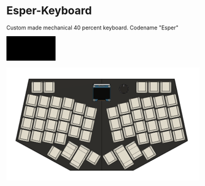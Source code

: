 # Esper-Keyboard
Custom made mechanical 40 percent keyboard. Codename "Esper"

![Esper_FWD](https://github.com/trentslutzky/Esper-Keyboard/blob/main/graphics/esper/esper_fwd.gif)

![Keyboard_CAD](https://github.com/trentslutzky/Esper-Keyboard/blob/main/Keyboard-CAD.png)


